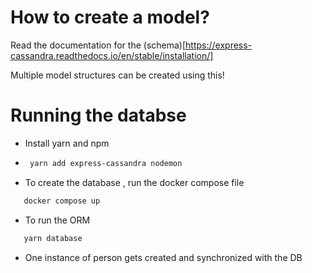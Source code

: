 # How to create a model?
Read the documentation for the (schema)[https://express-cassandra.readthedocs.io/en/stable/installation/]

Multiple model structures can be created using this!

# Running the databse
 - Install yarn and npm
 - ```sh
    yarn add express-cassandra nodemon
    ```
 - To create the database , run the docker compose file
 ```sh
    docker compose up
```
 - To run the ORM 
 ```sh
    yarn database
```
 - One instance of person gets created and synchronized with the DB 